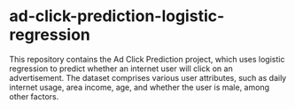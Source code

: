 # ad-click-prediction-logistic-regression
This repository contains the Ad Click Prediction project, which uses logistic regression to predict whether an internet user will click on an advertisement. The dataset comprises various user attributes, such as daily internet usage, area income, age, and whether the user is male, among other factors.
